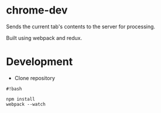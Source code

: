 # chrome-dev

Sends the current tab's contents to the server for processing.

Built using webpack and redux.

# Development

- Clone repository

```
#!bash

npm install
webpack --watch
```